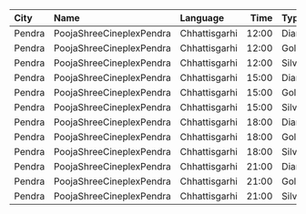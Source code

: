 | City   | Name                     | Language      |  Time | Type    | Price | Capacity | Booked |
| :----- | :----------------------- | :------------ | ----: | :------ | ----: | -------: | -----: |
| Pendra | PoojaShreeCineplexPendra | Chhattisgarhi | 12:00 | Diamond |  150₹ |       93 |     78 |
| Pendra | PoojaShreeCineplexPendra | Chhattisgarhi | 12:00 | Gold    |  120₹ |       60 |     60 |
| Pendra | PoojaShreeCineplexPendra | Chhattisgarhi | 12:00 | Silver  |  100₹ |       60 |     60 |
| Pendra | PoojaShreeCineplexPendra | Chhattisgarhi | 15:00 | Diamond |  150₹ |       93 |     78 |
| Pendra | PoojaShreeCineplexPendra | Chhattisgarhi | 15:00 | Gold    |  120₹ |       60 |     60 |
| Pendra | PoojaShreeCineplexPendra | Chhattisgarhi | 15:00 | Silver  |  100₹ |       60 |     60 |
| Pendra | PoojaShreeCineplexPendra | Chhattisgarhi | 18:00 | Diamond |  150₹ |       93 |     78 |
| Pendra | PoojaShreeCineplexPendra | Chhattisgarhi | 18:00 | Gold    |  120₹ |       60 |     60 |
| Pendra | PoojaShreeCineplexPendra | Chhattisgarhi | 18:00 | Silver  |  100₹ |       60 |     60 |
| Pendra | PoojaShreeCineplexPendra | Chhattisgarhi | 21:00 | Diamond |  150₹ |       93 |     78 |
| Pendra | PoojaShreeCineplexPendra | Chhattisgarhi | 21:00 | Gold    |  120₹ |       60 |     60 |
| Pendra | PoojaShreeCineplexPendra | Chhattisgarhi | 21:00 | Silver  |  100₹ |       60 |     60 |